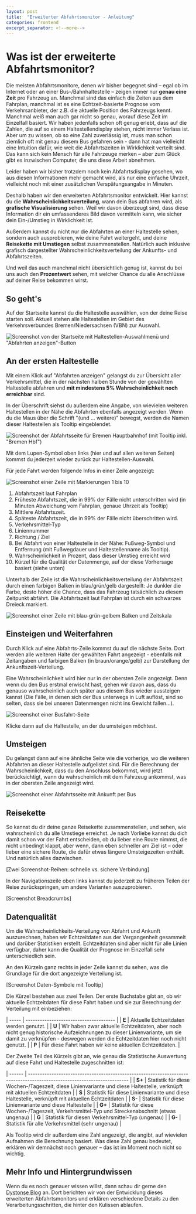 ```yaml
---
layout: post
title:  "Erweiterter Abfahrtsmonitor - Anleitung"
categories: frontend
excerpt_separator: <!--more-->
---
```


# Was ist der erweiterte Abfahrtsmonitor?

Die meisten Abfahrtsmonitore, denen wir bisher begegnet sind – egal ob im Internet oder an einer Bus-/Bahnhaltestelle – zeigen immer nur **genau eine Zeit** pro Fahrzeug an. Manchmal sind das einfach die Zeiten aus dem Fahrplan, manchmal ist es eine Echtzeit-basierte Prognose vom Verkehrsanbieter, der z.B. die aktuelle Position des Fahrzeugs kennt. Manchmal weiß man auch gar nicht so genau, worauf diese Zeit im Einzelfall basiert. Wir haben jedenfalls schon oft genug erlebt, dass auf die Zahlen, die auf so einem Haltestellendisplay stehen, nicht immer Verlass ist. 
Aber um zu wissen, ob so eine Zahl zuverlässig ist, muss man schon ziemlich oft mit genau diesem Bus gefahren sein - dann hat man vielleicht eine Intuition dafür, wie weit die Abfahrtszeiten in Wirklichkeit verteilt sind. Das kann sich kein Mensch für alle Fahrzeuge merken – aber zum Glück gibt es inzwischen Computer, die uns diese Arbeit abnehmen.

Leider haben wir bisher trotzdem noch kein Abfahrtsdisplay gesehen, wo aus diesen Informationen mehr gemacht wird, als nur eine einfache Uhrzeit, vielleicht noch mit einer zusätzlichen Verspätungsangabe in Minuten.

Deshalb haben wir den erweiterten Abfahrtsmonitor entwickelt. Hier kannst du die **Wahrscheinlichkeitsverteilung**, wann dein Bus abfahren wird, als **grafische Visualisierung** sehen. Weil wir davon überzeugt sind, dass diese Information dir ein umfassenderes Bild davon vermitteln kann, wie sicher dein Ein-/Umstieg in Wirklichkeit ist. 

Außerdem kannst du nicht nur die Abfahrten an einer Haltestelle sehen, sondern auch ausprobieren, wie deine Fahrt weitergeht, und deine **Reisekette mit Umstiegen** selbst zusammenstellen. Natürlich auch inklusive grafisch dargestellter Wahrscheinlichkeitsverteilung der Ankunfts- und Abfahrtszeiten.

Und weil das auch manchmal nicht übersichtlich genug ist, kannst du bei uns auch den **Prozentwert** sehen, mit welcher Chance du alle Anschlüsse auf deiner Reise bekommen wirst.

<!--more-->

## So geht's

Auf der Startseite kannst du die Haltestelle auswählen, von der deine Reise starten soll. Aktuell stehen alle Haltestellen im Gebiet des Verkehrsverbundes Bremen/Niedersachsen (VBN) zur Auswahl.

![Screenshot von der Startseite mit Haltestellen-Auswahlmenü und "Abfahrten anzeigen"-Button](/assets/monitor/haltestellenauswahl.png)

## An der ersten Haltestelle

Mit einem Klick auf "Abfahrten anzeigen" gelangst du zur Übersicht aller Verkehrsmittel, die in der nächsten halben Stunde von der gewählten Haltestelle abfahren und **mit mindestens 5% Wahrscheinlichkeit noch erreichbar** sind. 

In der Überschrift siehst du außerdem eine Angabe, von wievielen weiteren Haltestellen in der Nähe die Abfahrten ebenfalls angezeigt werden. Wenn du die Maus über die Schrift "(und … weitere)" bewegst, werden die Namen dieser Haltestellen als Tooltip eingeblendet.

![Screenshot der Abfahrtsseite für Bremen Hauptbahnhof (mit Tooltip inkl. "Bremen Hbf")](/assets/monitor/abfahrten-bremen-hauptbahnhof-mit-tooltip.png)

Mit dem Lupen-Symbol oben links (hier und auf allen weiteren Seiten) kommst du jederzeit wieder zurück zur Haltestellen-Auswahl.

Für jede Fahrt werden folgende Infos in einer Zeile angezeigt:

![Screenshot einer Zeile mit Markierungen 1 bis 10](/assets/monitor/abfahrt-zeile-mit-markierungen.png)

1. Abfahrtszeit laut Fahrplan
2. Früheste Abfahrtszeit, die in 99% der Fälle nicht unterschritten wird (in Minuten Abweichung vom Fahrplan, genaue Uhrzeit als Tooltip)
3. Mittlere Abfahrtszeit.
4. Späteste Abfahrtszeit, die in 99% der Fälle nicht überschritten wird.
5. Verkehrsmittel-Typ
6. Liniennummer
7. Richtung / Ziel
8. Bei Abfahrt von einer Haltestelle in der Nähe: Fußweg-Symbol und Entfernung (mit Fußwegdauer und Haltestellenname als Tooltip).
9. Wahrscheinlichkeit in Prozent, dass dieser Umstieg erreicht wird
10. Kürzel für die Qualität der Datenmenge, auf der diese Vorhersage basiert (siehe unten)

Unterhalb der Zeile ist die Wahrscheinlichkeitsverteilung der Abfahrtszeit durch einen farbigen Balken in blau/grün/gelb dargestellt: Je dunkler die Farbe, desto höher die Chance, dass das Fahrzeug tatsächlich zu diesem Zeitpunkt abfährt. Die Abfahrtszeit laut Fahrplan ist durch ein schwarzes Dreieck markiert.

![Screenshot einer Zeile mit blau-grün-gelbem Balken und Zeitskala](/assets/monitor/abfahrt-farbbalken-mit-dreieck.png)

## Einsteigen und Weiterfahren

Durch Klick auf eine Abfahrts-Zeile kommst du auf die nächste Seite. Dort werden alle weiteren Halte der gewählten Fahrt angezeigt - ebenfalls mit Zeitangaben und farbigen Balken (in braun/orange/gelb) zur Darstellung der Ankunftszeit-Verteilung. 

Eine Wahrscheinlichkeit wird hier nur in der obersten Zeile angezeigt. Denn wenn du den Bus erstmal erwischt hast, gehen wir davon aus, dass du genauso wahrscheinlich auch später aus diesem Bus wieder aussteigen kannst (Die Fälle, in denen sich der Bus unterwegs in Luft auflöst, sind so selten, dass sie bei unseren Datenmengen nicht ins Gewicht fallen...).

![Screenshot einer Busfahrt-Seite](/assets/monitor/busfahrt-seite.png)

Klicke dann auf die Haltestelle, an der du umsteigen möchtest. 

## Umsteigen

Du gelangst dann auf eine ähnliche Seite wie die vorherige, wo die weiteren Abfahrten an dieser Haltestelle aufgelistet sind. Für die Berechnung der Wahrscheinlichkeit, dass du den Anschluss bekommst, wird jetzt berücksichtigt, wann du wahrscheinlich mit dem Fahrzeug ankommst, was in der obersten Zeile angezeigt wird.

![Screenshot einer Abfahrtsseite mit Ankunft per Bus](/assets/monitor/abfahrten-mit-ankunft-per-bus.png)

## Reisekette

So kannst du dir deine ganze Reisekette zusammenstellen, und sehen, wie wahrscheinlich du alle Umstiege erreichst. Je nach Vorliebe kannst du dich damit schon vor der Fahrt entscheiden, ob du lieber eine Route nimmst, die nicht unbedingt klappt, aber wenn, dann eben schneller am Ziel ist – oder lieber eine sichere Route, die dafür etwas längere Umsteigezeiten enthält. Und natürlich alles dazwischen.

[Zwei Screenshot-Reihen: schnelle vs. sichere Verbindung]

In der Navigationszeile oben links kannst du jederzeit zu früheren Teilen der Reise zurückspringen, um andere Varianten auszuprobieren.

[Screenshot Breadcrumbs]

## Datenqualität

Um die Wahrscheinlichkeits-Verteilung von Abfahrt und Ankunft auszurechnen, haben wir Echtzeitdaten aus der Vergangenheit gesammelt und darüber Statistiken erstellt. Echtzeitdaten sind aber nicht für alle Linien verfügbar, daher kann die Qualität der Prognose im Einzelfall sehr unterschiedlich sein.

An den Kürzeln ganz rechts in jeder Zeile kannst du sehen, was die Grundlage für die dort angezeigte Verteilung ist.

[Screenshot Daten-Symbole mit Tooltip]

Die Kürzel bestehen aus zwei Teilen. Der erste Buchstabe gibt an, ob wir aktuelle Echtzeitdaten für diese Fahrt haben und sie zur Berechnung der Verteilung mit einbeziehen:

| ----- | -------------------------------------- |
| **E** | Aktuelle Echtzeitdaten werden genutzt. |
| **U** | Wir haben zwar aktuelle Echtzeitdaten, aber noch nicht genug historische Aufzeichnungen zu dieser Linienvariante, um sie damit zu verknüpfen - deswegen werden die Echtzeitdaten hier noch nicht genutzt. |
| **P** | Für diese Fahrt haben wir keine aktuellen Echtzeitdaten. |


Der Zweite Teil des Kürzels gibt an, wie genau die Statistische Auswertung auf diese Fahrt und Haltestelle zugeschnitten ist:

| ------ | ------------------------------------------------------------------------------------------------------------------------ |
| **S+** | Statistik für diese Wochen-/Tageszeit, diese Linienvariante und diese Haltestelle, verknüpft mit aktuellen Echtzeitdaten |
| **S**  | Statistik für diese Linienvariante und diese Haltestelle, verknüpft mit aktuellen Echtzeitdaten |
| **S-** | Statistik für diese Linienvariante und diese Haltestelle |
| **G+** | Statistik für diese Wochen-/Tageszeit, Verkehrsmittel-Typ und Streckenabschnitt (etwas ungenau) |
| **G**  | Statistik für diesen Verkehrsmittel-Typ (ungenau) |
| **G-** | Statistik für alle Verkehrsmittel (sehr ungenau) |

Als Tooltip wird dir außerdem eine Zahl angezeigt, die angibt, auf wievielen Aufnahmen die Berechnung basiert. Was diese Zahl genau bedeutet, erklären wir demnächst noch genauer – das ist im Moment noch nicht so wichtig.

## Mehr Info und Hintergrundwissen

Wenn du es noch genauer wissen willst, dann schau dir gerne den [Dystonse Blog](https://blog.dystonse.org) an. Dort berichten wir von der Entwicklung dieses erweiterten Abfahrtsmonitors und erklären verschiedene Details zu den Verarbeitungsschritten, die hinter den Kulissen ablaufen. 
